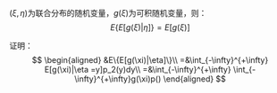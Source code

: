 $(\xi, \eta)$为联合分布的随机变量，$g(\xi)$为可积随机变量，则：
$$
E\{E[g(\xi)|\eta]\}=E[g(\xi)]
$$

证明：
$$
\begin{aligned}
&E\{E[g(\xi)|\eta]\}\\
=&\int_{-\infty}^{+\infty} E[g(\xi)|\eta =y]p_2(y)dy\\
=&\int_{-\infty}^{+\infty} \int_{-\infty}^{+\infty}g(\xi)p()
\end{aligned}
$$
